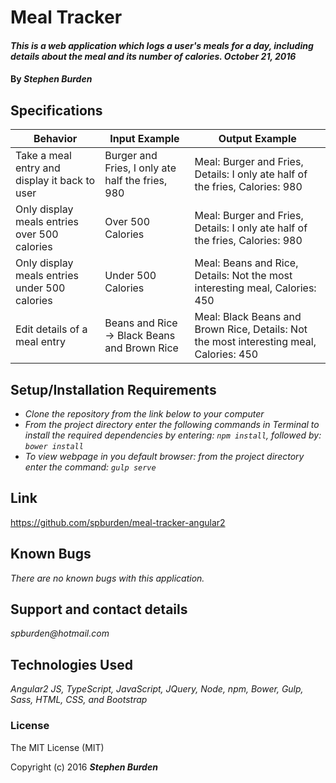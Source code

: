 # Meal Tracker

#### _This is a web application which logs a user's meals for a day, including details about the meal and its number of calories. October 21, 2016_

#### By _**Stephen Burden**_

## Specifications
| Behavior | Input Example | Output Example |
| --- | --- | --- |
| Take a meal entry and display it back to user | Burger and Fries, I only ate half the fries, 980 | Meal: Burger and Fries, Details: I only ate half of the fries, Calories: 980 |
| Only display meals entries over 500 calories | Over 500 Calories | Meal: Burger and Fries, Details: I only ate half of the fries, Calories: 980 |
| Only display meals entries under 500 calories | Under 500 Calories | Meal: Beans and Rice, Details: Not the most interesting meal, Calories: 450 |
| Edit details of a meal entry | Beans and Rice -> Black Beans and Brown Rice | Meal: Black Beans and Brown Rice, Details: Not the most interesting meal, Calories: 450 |


## Setup/Installation Requirements
* _Clone the repository from the link below to your computer_
* _From the project directory enter the following commands in Terminal to install the required dependencies by entering: `npm install`, followed by: `bower install`_
* _To view webpage in you default browser: from the project directory enter the command: `gulp serve`_

## Link
https://github.com/spburden/meal-tracker-angular2

## Known Bugs
_There are no known bugs with this application._

## Support and contact details
_spburden@hotmail.com_

## Technologies Used
_Angular2 JS, TypeScript, JavaScript, JQuery, Node, npm, Bower, Gulp, Sass, HTML, CSS, and Bootstrap_

### License
The MIT License (MIT)

Copyright (c) 2016 **_Stephen Burden_**
